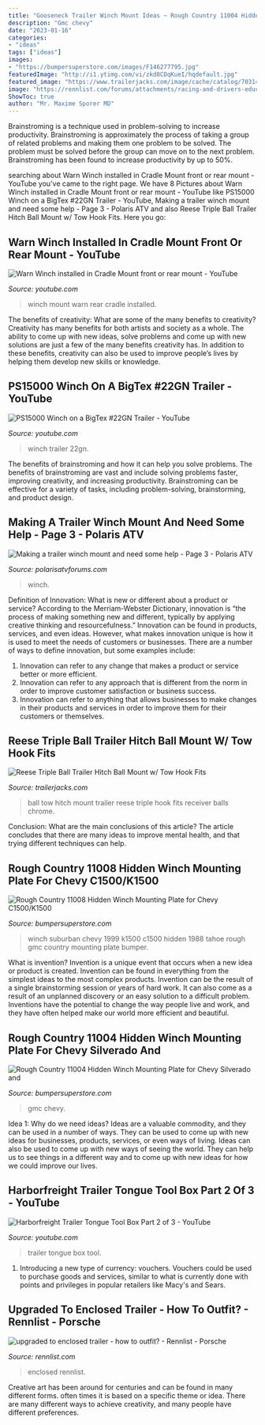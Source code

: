 ```yaml
---
title: "Gooseneck Trailer Winch Mount Ideas ~ Rough Country 11004 Hidden Winch Mounting Plate For Chevy Silverado And"
description: "Gmc chevy"
date: "2023-01-16"
categories:
- "ideas"
tags: ["ideas"]
images:
- "https://bumpersuperstore.com/images/F146277795.jpg"
featuredImage: "http://i1.ytimg.com/vi/zkd8CDqKueI/hqdefault.jpg"
featured_image: "https://www.trailerjacks.com/image/cache/catalog/7031400_a-1000x1000.jpg"
image: "https://rennlist.com/forums/attachments/racing-and-drivers-education-forum/764703d1380120481-upgraded-to-enclosed-trailer-how-to-outfit-photo-2.jpg"
ShowToc: true
author: "Mr. Maxime Sporer MD"
---
```



Brainstroming is a technique used in problem-solving to increase productivity. Brainstroming is approximately the process of taking a group of related problems and making them one problem to be solved. The problem must be solved before the group can move on to the next problem. Brainstroming has been found to increase productivity by up to 50%.

	

		
searching about Warn Winch installed in Cradle Mount front or rear mount - YouTube you've came to the right page. We have 8 Pictures about Warn Winch installed in Cradle Mount front or rear mount - YouTube like PS15000 Winch on a BigTex #22GN Trailer - YouTube, Making a trailer winch mount and need some help - Page 3 - Polaris ATV and also Reese Triple Ball Trailer Hitch Ball Mount w/ Tow Hook Fits. Here you go:
		
    
## Warn Winch Installed In Cradle Mount Front Or Rear Mount - YouTube

<img loading=lazy src="https://i.ytimg.com/vi/ZwTwRqUuFUU/maxresdefault.jpg" onerror="this.onerror=null;this.src='https://tse3.mm.bing.net/th?id=OIP.jD4_kg8ukXIpL52p5jEo0wHaEK&amp;pid=15.1';" alt="Warn Winch installed in Cradle Mount front or rear mount - YouTube">

_Source: youtube.com_

>winch mount warn rear cradle installed. 

	

The benefits of creativity: What are some of the many benefits to creativity?
Creativity has many benefits for both artists and society as a whole. The ability to come up with new ideas, solve problems and come up with new solutions are just a few of the many benefits creativity has. In addition to these benefits, creativity can also be used to improve people’s lives by helping them develop new skills or knowledge.

    
## PS15000 Winch On A BigTex #22GN Trailer - YouTube

<img loading=lazy src="https://i.ytimg.com/vi/heOOFT1g0x8/maxresdefault.jpg" onerror="this.onerror=null;this.src='https://tse2.mm.bing.net/th?id=OIP.QG0d-x2giPHv4drSZuhHqwHaEK&amp;pid=15.1';" alt="PS15000 Winch on a BigTex #22GN Trailer - YouTube">

_Source: youtube.com_

>winch trailer 22gn. 

	

The benefits of brainstroming and how it can help you solve problems.
The benefits of brainstroming are vast and include solving problems faster, improving creativity, and increasing productivity. Brainstroming can be effective for a variety of tasks, including problem-solving, brainstorming, and product design.

    
## Making A Trailer Winch Mount And Need Some Help - Page 3 - Polaris ATV

<img loading=lazy src="https://www.polarisatvforums.com/forums/attachments/atv-general-discussion/11438d1364656008-making-trailer-winch-mount-need-some-help-img-20130328-00087.jpg" onerror="this.onerror=null;this.src='https://tse2.mm.bing.net/th?id=OIP.yJzXguQD-w4r7uEOt6FMfgHaFj&amp;pid=15.1';" alt="Making a trailer winch mount and need some help - Page 3 - Polaris ATV">

_Source: polarisatvforums.com_

>winch. 

	

Definition of Innovation: What is new or different about a product or service?
According to the Merriam-Webster Dictionary, innovation is “the process of making something new and different, typically by applying creative thinking and resourcefulness.” Innovation can be found in products, services, and even ideas. However, what makes innovation unique is how it is used to meet the needs of customers or businesses. There are a number of ways to define innovation, but some examples include: 
1. Innovation can refer to any change that makes a product or service better or more efficient.
2. Innovation can refer to any approach that is different from the norm in order to improve customer satisfaction or business success.
3. Innovation can refer to anything that allows businesses to make changes in their products and services in order to improve them for their customers or themselves.

    
## Reese Triple Ball Trailer Hitch Ball Mount W/ Tow Hook Fits

<img loading=lazy src="https://www.trailerjacks.com/image/cache/catalog/7031400_a-1000x1000.jpg" onerror="this.onerror=null;this.src='https://tse2.mm.bing.net/th?id=OIP.OKYAEGYWO63z7VADt_fpjAHaHa&amp;pid=15.1';" alt="Reese Triple Ball Trailer Hitch Ball Mount w/ Tow Hook Fits">

_Source: trailerjacks.com_

>ball tow hitch mount trailer reese triple hook fits receiver balls chrome. 

	

Conclusion: What are the main conclusions of this article?
The article concludes that there are many ideas to improve mental health, and that trying different techniques can help.

    
## Rough Country 11008 Hidden Winch Mounting Plate For Chevy C1500/K1500

<img loading=lazy src="https://bumpersuperstore.com/images/F146277795.jpg" onerror="this.onerror=null;this.src='https://tse4.mm.bing.net/th?id=OIP.dxj4_KUgb_PjYQvpEJWOcQHaHa&amp;pid=15.1';" alt="Rough Country 11008 Hidden Winch Mounting Plate for Chevy C1500/K1500">

_Source: bumpersuperstore.com_

>winch suburban chevy 1999 k1500 c1500 hidden 1988 tahoe rough gmc country mounting plate bumper. 

	

What is invention?
Invention is a unique event that occurs when a new idea or product is created. Invention can be found in everything from the simplest ideas to the most complex products. Invention can be the result of a single brainstorming session or years of hard work. It can also come as a result of an unplanned discovery or an easy solution to a difficult problem. Inventions have the potential to change the way people live and work, and they have often helped make our world more efficient and beautiful.

    
## Rough Country 11004 Hidden Winch Mounting Plate For Chevy Silverado And

<img loading=lazy src="https://bumpersuperstore.com/images/F146277813.jpg" onerror="this.onerror=null;this.src='https://tse1.mm.bing.net/th?id=OIP.ksmRvtcRFz_fa5RSHnxiAAHaHa&amp;pid=15.1';" alt="Rough Country 11004 Hidden Winch Mounting Plate for Chevy Silverado and">

_Source: bumpersuperstore.com_

>gmc chevy. 

	

Idea 1: Why do we need ideas?
Ideas are a valuable commodity, and they can be used in a number of ways. They can be used to come up with new ideas for businesses, products, services, or even ways of living. Ideas can also be used to come up with new ways of seeing the world. They can help us to see things in a different way and to come up with new ideas for how we could improve our lives.

    
## Harborfreight Trailer Tongue Tool Box Part 2 Of 3 - YouTube

<img loading=lazy src="http://i1.ytimg.com/vi/zkd8CDqKueI/hqdefault.jpg" onerror="this.onerror=null;this.src='https://tse3.mm.bing.net/th?id=OIP.Q-7ak3-5HuwmXPy3wWKEHwHaFj&amp;pid=15.1';" alt="Harborfreight Trailer Tongue Tool Box Part 2 of 3 - YouTube">

_Source: youtube.com_

>trailer tongue box tool. 

	

1. Introducing a new type of currency: vouchers. Vouchers could be used to purchase goods and services, similar to what is currently done with points and privileges in popular retailers like Macy's and Sears. 

    
## Upgraded To Enclosed Trailer - How To Outfit? - Rennlist - Porsche

<img loading=lazy src="https://rennlist.com/forums/attachments/racing-and-drivers-education-forum/764703d1380120481-upgraded-to-enclosed-trailer-how-to-outfit-photo-2.jpg" onerror="this.onerror=null;this.src='https://tse1.mm.bing.net/th?id=OIP.xDjmU8PTw511Y5Bx8gf6hwHaFj&amp;pid=15.1';" alt="upgraded to enclosed trailer - how to outfit? - Rennlist - Porsche">

_Source: rennlist.com_

>enclosed rennlist. 

	

Creative art has been around for centuries and can be found in many different forms. often times it is based on a specific theme or idea. There are many different ways to achieve creativity, and many people have different preferences.

